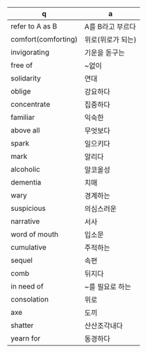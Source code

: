 q | a
---|---
refer to A as B 	| A를 B라고 부르다
comfort(comforting)	| 위로(위로가 되는)
invigorating	| 기운을 돋구는
free of		| ~없이
solidarity	| 연대
oblige		| 강요하다
concentrate	| 집중하다
familiar	| 익숙한
above all	| 무엇보다
spark		| 일으키다
mark		| 알리다
alcoholic	| 알코올성
dementia	| 치매
wary		| 경계하는
suspicious	| 의심스러운
narrative	| 서사
word of mouth	| 입소문
cumulative	| 주적하는
sequel		| 속편
comb		| 뒤지다
in need of	| ~를 필요로 하는
consolation	| 위로
axe		| 도끼
shatter		| 산산조각내다
yearn for	| 동경하다